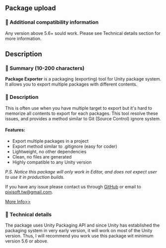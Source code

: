 ## Package upload

### 📝 Additional compatibility information

Any version above 5.6+ sould work. Please see Technical details section for
more information.

## Description

### 📝 Summary (10-200 characters)

**Package Exporter** is a packaging (exporting) tool for Unity package system.
It allows you to export multiple packages with different contents.

### 📝 Description

This is often use when you have multiple target to export but it's hard to
memorize all contents to export for each packages. This tool resolve these
issues, and provides a method similar to Git (Source Control) ignore system.

#### Features:

- Export multiple packages in a project
- Export method similar to .gitignore (easy for coder)
- Lightweight, no other dependencies
- Clean, no files are generated
- Highly compatible to any Unity version

*P.S. Notice this package will only work in Editor, and does not expect user
to use it in production builds.*

If you have any issue please contact us through [GitHub](https://github.com/Pixisoft)
or email to pixisoft.tw@gmail.com.

[More Info>>](https://github.com/Pixisoft/PackageExporter)

### 📝 Technical details

The package uses Unity Packaging API and since Unity has established the
packaging system in very early version, it will work on most of the Unity
version. Thus, I will recommend you work use this package wit minimum
version 5.6 or above.
